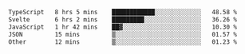 <!--START_SECTION:waka-->

```txt
TypeScript   8 hrs 5 mins    ████████████░░░░░░░░░░░░░   48.58 %
Svelte       6 hrs 2 mins    █████████░░░░░░░░░░░░░░░░   36.26 %
JavaScript   1 hr 42 mins    ██▓░░░░░░░░░░░░░░░░░░░░░░   10.30 %
JSON         15 mins         ▒░░░░░░░░░░░░░░░░░░░░░░░░   01.57 %
Other        12 mins         ▒░░░░░░░░░░░░░░░░░░░░░░░░   01.23 %
```

<!--END_SECTION:waka-->

